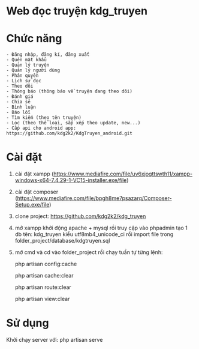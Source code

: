 # Web đọc truyện kdg_truyen

# Chức năng
    - Đăng nhập, đăng kí, đăng xuất
    - Quên mật khẩu
    - Quản lý truyện
    - Quản lý người dùng
    - Phân quyền
    - Lịch sử đọc
    - Theo dõi
    - Thông báo (thông báo về truyện đang theo dõi)
    - Đánh giá
    - Chia sẻ
    - Bình luận
    - Báo lỗi
    - Tìm kiếm (theo tên truyện)
    - Lọc (theo thể loại, sắp xếp theo update, new...)
    - Cấp api cho android app: https://github.com/kdg2k2/KdgTruyen_android.git

# Cài đặt
1. cài đặt xampp (https://www.mediafire.com/file/uv6xjogttswth11/xampp-windows-x64-7.4.29-1-VC15-installer.exe/file)
2. cài đặt composer (https://www.mediafire.com/file/bpgh8me7psazarq/Composer-Setup.exe/file)
3. clone project: https://github.com/kdg2k2/kdg_truyen
4. mở xampp khởi động apache + mysql rồi truy cập vào phpadmin tạo 1 db tên: kdg_truyen kiểu utf8mb4_unicode_ci rồi import file trong folder_project/database/kdgtruyen.sql
5. mở cmd và cd vào folder_project rồi chạy tuần tự từng lệnh:


    php artisan config:cache


    php artisan cache:clear 


    php artisan route:clear 


    php artisan view:clear


# Sử dụng
Khởi chạy server với: php artisan serve